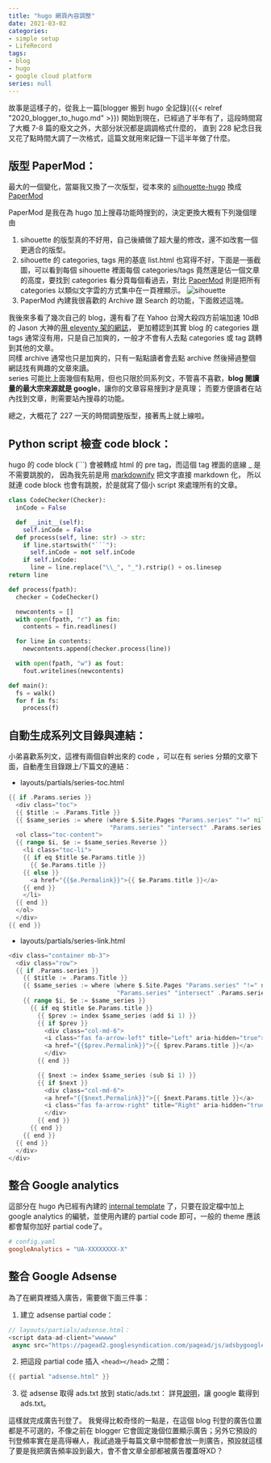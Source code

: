 ```yaml
---
title: "hugo 網頁內容調整"
date: 2021-03-02
categories:
- simple setup
- LifeRecord
tags:
- blog
- hugo
- google cloud platform
series: null
---
```


故事是這樣子的，從我上一篇[blogger 搬到 hugo 全記錄]({{< relref "2020_blogger_to_hugo.md" >}})
開始到現在，已經過了半年有了，這段時間寫了大概 7-8 篇的廢文之外，大部分狀況都是調調格式什麼的，
直到 228 紀念日我又花了點時間大調了一次格式，這篇文就用來記錄一下這半年做了什麼。
<!--more-->

## 版型 PaperMod：

最大的一個變化，當屬我又換了一次版型，從本來的 [silhouette-hugo](https://themes.gohugo.io/silhouette-hugo/) 換成
[PaperMod](https://themes.gohugo.io/hugo-papermod/)

PaperMod 是我在為 hugo 加上搜尋功能時搜到的，決定更換大概有下列幾個理由
1. sihouette 的版型真的不好用，自己後續做了超大量的修改，還不如改套一個更適合的版型。
2. sihouette 的 categories, tags 用的基底 list.html 也寫得不好，下面是一張截圖，可以看到每個 sihouette 裡面每個 categories/tags 竟然還是佔一個文章的高度，要找到 categories 看分頁每個看過去，對比 [PaperMod](https://yodalee.me/categories/) 則是把所有 categories 以類似文字雲的方式集中在一頁裡顯示。
![sihouette](/images/blog/sihouette.png)
3. PaperMod 內建我很喜歡的 Archive 跟 Search 的功能，下面敘述這塊。

我後來多看了幾次自己的 blog，還有看了在 Yahoo 台灣大殺四方前端加速 10dB 的 Jason 大神的[用 eleventy 架的網誌](https://jason-memo.dev/)，
更加體認到其實 blog 的 categories 跟 tags 通常沒有用，只是自己加爽的，一般才不會有人去點 categories 或 tag 跳轉到其他的文章。  
同樣 archive 通常也只是加爽的，只有一點點讀者會去點 archive 然後掃過整個網誌找有興趣的文章來讀。  
series 可能比上面幾個有點用，但也只限於同系列文，不管喜不喜歡，**blog 閱讀量的最大宗來源就是 google**，讓你的文章容易搜到才是真理；
而要方便讀者在站內找到文章，則需要站內搜尋的功能。

總之，大概花了 227 一天的時間調整版型，接著馬上就上線啦。

## Python script 檢查 code block：

hugo 的 code block (```) 會被轉成 html 的 pre tag，而這個 tag 裡面的底線 _ 是不需要跳脫的，
因為我先前是用 [markdownify](https://pypi.org/project/markdownify/) 把文字直接 markdown 化，
所以就連 code block 也會有跳脫，於是就寫了個小 script 來處理所有的文章。
```python
class CodeChecker(Checker):
  inCode = False

  def __init__(self):
    self.inCode = False
  def process(self, line: str) -> str:
    if line.startswith("```"):
      self.inCode = not self.inCode
    if self.inCode:
      line = line.replace("\\_", "_").rstrip() + os.linesep
return line

def process(fpath):
  checker = CodeChecker()

  newcontents = []
  with open(fpath, "r") as fin:
    contents = fin.readlines()

  for line in contents:
    newcontents.append(checker.process(line))

  with open(fpath, "w") as fout:
    fout.writelines(newcontents)

def main():
  fs = walk()
  for f in fs:
    process(f)
```

## 自動生成系列文目錄與連結：
小弟喜歡系列文，這裡有兩個自幹出來的 code ，可以在有 series 分類的文章下面，自動產生目錄跟上/下篇文的連結：

* layouts/partials/series-toc.html
```go html template
{{ if .Params.series }}
  <div class="toc">
  {{ $title := .Params.Title }}
  {{ $same_series := where (where $.Site.Pages "Params.series" "!=" nil) 
                            "Params.series" "intersect" .Params.series }}
  <ol class="toc-content">
  {{ range $i, $e := $same_series.Reverse }}
    <li class="toc-li">
    {{ if eq $title $e.Params.title }}
      {{ $e.Params.title }}
    {{ else }}
      <a href="{{$e.Permalink}}">{{ $e.Params.title }}</a>
    {{ end }}
    </li>
  {{ end }}
  </ol>
  </div>
{{ end }}
```

* layouts/partials/series-link.html
```go html template
<div class="container mb-3">
  <div class="row">
  {{ if .Params.series }}
    {{ $title := .Params.Title }}
    {{ $same_series := where (where $.Site.Pages "Params.series" "!=" nil)
                              "Params.series" "intersect" .Params.series }}
    {{ range $i, $e := $same_series }}
      {{ if eq $title $e.Params.title }}
        {{ $prev := index $same_series (add $i 1) }}
        {{ if $prev }}
          <div class="col-md-6">
          <i class="fas fa-arrow-left" title="Left" aria-hidden="true"></i>&nbsp;
          <a href="{{$prev.Permalink}}">{{ $prev.Params.title }}</a>
          </div>
        {{ end }}

        {{ $next := index $same_series (sub $i 1) }}
        {{ if $next }}
          <div class="col-md-6">
          <a href="{{$next.Permalink}}">{{ $next.Params.title }}</a>
          <i class="fas fa-arrow-right" title="Right" aria-hidden="true"></i>&nbsp;
          </div>
        {{ end }}
      {{ end }}
    {{ end }}
  {{ end }}
  </div>
</div>
```

## 整合 Google analytics

這部分在 hugo 內已經有內建的 [internal template](https://gohugo.io/templates/internal/#google-analytics) 了，只要在設定檔中加上 google analytics 的編號，並使用內建的 partial code 即可，一般的 theme 應該都會幫你加好 partial code了。
```toml
# config.yaml
googleAnalytics = "UA-XXXXXXXX-X"
```

## 整合 Google Adsense
為了在網頁裡插入廣告，需要做下面三件事：
1. 建立 adsense partial code：
```javascript
// layouts/partials/adsense.html：
<script data-ad-client="wwwww"  
 async src="https://pagead2.googlesyndication.com/pagead/js/adsbygoogle.js"></script>
```
2. 把這段 partial code 插入 `<head></head>` 之間：
```go html template
{{ partial "adsense.html" }}
```
3. 從 adsense 取得 ads.txt 放到 static/ads.txt：
詳見[說明](https://support.google.com/adsense/answer/7532444?hl=zh-Hant)，讓 google 載得到 ads.txt。

這樣就完成廣告刊登了。
我覺得比較奇怪的一點是，在這個 blog 刊登的廣告位置都是不可選的，不像之前在 blogger 它會固定幾個位置顯示廣告；另外它預設的刊登頻率實在是高得嚇人，我試過幾乎每篇文章中間都會放一則廣告，預設就這樣了要是我把廣告頻率設到最大，會不會文章全部都被廣告覆蓋呀XD？

